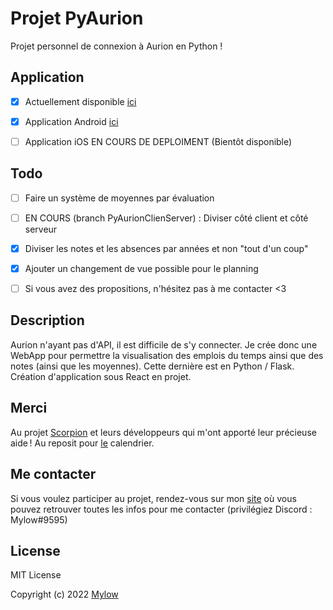 # Projet PyAurion
Projet personnel de connexion à Aurion en Python !


## Application
- [x] Actuellement disponible [ici](https://mylow.fr/pa)

- [x] Application Android [ici](https://play.google.com/store/apps/details?id=fr.mylow.pyaurion)

- [ ] Application iOS EN COURS DE DEPLOIMENT (Bientôt disponible)

## Todo
- [ ] Faire un système de moyennes par évaluation

- [ ] EN COURS (branch PyAurionClienServer) : Diviser côté client et côté serveur

- [x] Diviser les notes et les absences par années et non "tout d'un coup"

- [x] Ajouter un changement de vue possible pour le planning

- [ ] Si vous avez des propositions, n'hésitez pas à me contacter <3


## Description
Aurion n'ayant pas d'API, il est difficile de s'y connecter. Je crée donc une WebApp pour permettre la visualisation des emplois du temps ainsi que des notes (ainsi que les moyennes).
Cette dernière est en Python / Flask.
Création d'application sous React en projet.


## Merci
Au projet [Scorpion](https://github.com/LiamAbyss/Scorpion) et leurs développeurs qui m'ont apporté leur précieuse aide !
Au reposit pour [le](https://github.com/kkarimi/flask-fullcalendar) calendrier.

## Me contacter
Si vous voulez participer au projet, rendez-vous sur mon [site](https://mylow.fr) où vous pouvez retrouver toutes les infos pour me contacter (privilégiez Discord : Mylow#9595)

## License
MIT License

Copyright (c) 2022 [Mylow](https://mylow.fr)
